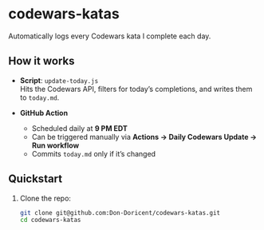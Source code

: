 # codewars-katas

Automatically logs every Codewars kata I complete each day.

## How it works

- **Script**: `update-today.js`  
  Hits the Codewars API, filters for today’s completions, and writes them to `today.md`.

- **GitHub Action**  
  - Scheduled daily at **9 PM EDT**  
  - Can be triggered manually via **Actions → Daily Codewars Update → Run workflow**  
  - Commits `today.md` only if it’s changed

## Quickstart

1. Clone the repo:
   ```bash
   git clone git@github.com:Don-Doricent/codewars-katas.git
   cd codewars-katas

